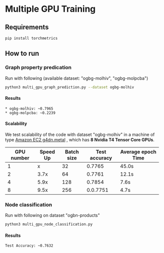 Multiple GPU Training
============

Requirements
------------

```bash
pip install torchmetrics
```

How to run
-------

### Graph property predication


Run with following (available dataset: "ogbg-molhiv", "ogbg-molpcba")
```bash
python3 multi_gpu_graph_prediction.py --dataset ogbg-molhiv
```

#### __Results__
```
* ogbg-molhiv: ~0.7965
* ogbg-molpcba: ~0.2239
```

#### __Scalability__
We test scalability of the code with dataset "ogbg-molhiv" in a machine of type <a href="https://aws.amazon.com/blogs/aws/now-available-ec2-instances-g4-with-nvidia-t4-tensor-core-gpus/">Amazon EC2 g4dn.metal</a>
, which has **8 Nvidia T4 Tensor Core GPUs**.


|GPU number |Speed Up |Batch size |Test accuracy |Average epoch Time|
| --- | ----------- | ----------- | -----------|-----------|
| 1 | x | 32 | 0.7765| 45.0s|
| 2 | 3.7x |64 | 0.7761|12.1s|
| 4 | 5.9x| 128 |  0.7854|7.6s|
| 8 | 9.5x| 256 |  0.0.7751|4.7s|


### Node classification
Run with following on dataset "ogbn-products"

```bash
python3 multi_gpu_node_classification.py
```

#### __Results__
```
Test Accuracy: ~0.7632
```
